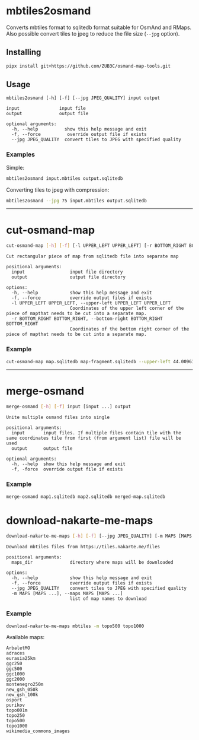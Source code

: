 # mbtiles2osmand

Converts mbtiles format to sqlitedb format suitable for OsmAnd and RMaps.
Also possible convert tiles to jpeg to reduce the file size (`--jpg` option).

## Installing

```sh
pipx install git+https://github.com/ZUB3C/osmand-map-tools.git
```

## Usage

```
mbtiles2osmand [-h] [-f] [--jpg JPEG_QUALITY] input output
```

```text
input               input file
output              output file

optional arguments:
  -h, --help          show this help message and exit
  -f, --force          override output file if exists
  --jpg JPEG_QUALITY  convert tiles to JPEG with specified quality
```

### Examples

Simple:

```sh
mbtiles2osmand input.mbtiles output.sqlitedb
```

Converting tiles to jpeg with compression:

```sh
mbtiles2osmand --jpg 75 input.mbtiles output.sqlitedb
```

---

# cut-osmand-map

```sh
cut-osmand-map [-h] [-f] [-l UPPER_LEFT UPPER_LEFT] [-r BOTTOM_RIGHT BOTTOM_RIGHT] input output
```

```text
Cut rectangular piece of map from sqlitedb file into separate map

positional arguments:
  input                 input file directory
  output                output file directory

options:
  -h, --help            show this help message and exit
  -f, --force           override output files if exists
  -l UPPER_LEFT UPPER_LEFT, --upper-left UPPER_LEFT UPPER_LEFT
                        Coordinates of the upper left corner of the piece of mapthat needs to be cut into a separate map.
  -r BOTTOM_RIGHT BOTTOM_RIGHT, --bottom-right BOTTOM_RIGHT BOTTOM_RIGHT
                        Coordinates of the bottom right corner of the piece of mapthat needs to be cut into a separate map.
```

### Example

```sh
cut-osmand-map map.sqlitedb map-fragment.sqlitedb --upper-left 44.00961 42.23831 --bottom-right 43.15811 43.01285
```

---

# merge-osmand

```sh
merge-osmand [-h] [-f] input [input ...] output
```

```text
Unite multiple osmand files into single

positional arguments:
  input       input files. If multiple files contain tile with the same coordinates tile from first (from argument list) file will be used
  output      output file

optional arguments:
  -h, --help  show this help message and exit
  -f, -force  override output file if exists
```

### Example

```sh
merge-osmand map1.sqlitedb map2.sqlitedb merged-map.sqlitedb
```

# download-nakarte-me-maps

```sh
download-nakarte-me-maps [-h] [-f] [--jpg JPEG_QUALITY] [-m MAPS [MAPS ...]] maps_dir
```

```text
Download mbtiles files from https://tiles.nakarte.me/files

positional arguments:
  maps_dir              directory where maps will be downloaded

options:
  -h, --help            show this help message and exit
  -f, --force           override output files if exists
  --jpg JPEG_QUALITY    convert tiles to JPEG with specified quality
  -m MAPS [MAPS ...], --maps MAPS [MAPS ...]
                        list of map names to download
```

### Example

```sh
download-nakarte-me-maps mbtiles -m topo500 topo1000
```

Available maps:

    ArbaletMO
    adraces
    eurasia25km
    ggc250
    ggc500
    ggc1000
    ggc2000
    montenegro250m
    new_gsh_050k
    new_gsh_100k
    osport
    purikov
    topo001m
    topo250
    topo500
    topo1000
    wikimedia_commons_images
